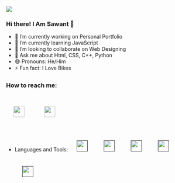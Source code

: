 <img src="https://github-readme-stats.vercel.app/api?username=Sawantkun&&show_icons=true&title_color=ffffff&icon_color=bb2acf&text_color=daf7dc&bg_color=151515">


### Hi there! I Am Sawant 👋


- 🔭 I’m currently working on Personal Portfolio
- 🌱 I’m currently learning JavaScript
- 👯 I’m looking to collaborate on Web Designing
- 💬 Ask me about Html, CSS, C++, Python
- 😄 Pronouns: He/Him
- ⚡ Fun fact: I Love Bikes

### How to reach me:
<a href="https://twitter.com/Sawantkun"><img style="padding:20px; width:30px;" src="https://camo.githubusercontent.com/b70fc5b0f42766d5810a6e7d0e06b34af182edb7bd5caaa241e82d7261cbcbaf/68747470733a2f2f7674612e636f6d2e61752f77702d636f6e74656e742f75706c6f6164732f323031372f30382f747769747465722d69636f6e2e676966"></a>
<a href="https://sawant-kumar-personal-portfolio.netlify.app/"><img style="padding:30px; width:30px;" src="https://camo.githubusercontent.com/5feb06273553747324865da5d8706ddc69f4941dda489376cade98cd5094ed02/687474703a2f2f636c69706172742d6c6962726172792e636f6d2f696d6167655f67616c6c6572792f6e313237353636322e706e67"></a>
- Languages and Tools:
<a href=""><img style="padding:20px; width:30px;" src=""></a>
<a href=""><img style="padding:20px; width:30px;" src=""></a>
<a href=""><img style="padding:20px; width:30px;" src=""></a>
<a href=""><img style="padding:20px; width:30px;" src=""></a>
<a href=""><img style="padding:20px; width:30px;" src=""></a>


